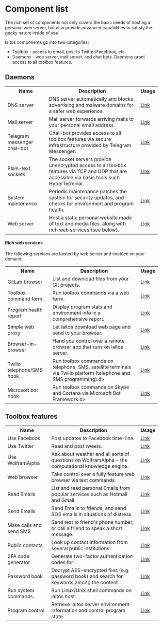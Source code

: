 # Component list

The rich set of components not only covers the basic needs of hosting a personal web server,
but also provide advanced capabilities to satisfy the geeky nature inside of you!

laitos components go into two categories:
- Toolbox - access to email, post to Twitter/Facebook, etc.
- Daemons - web server, mail server, and chat bots. Daemons grant access to all toolbox features.

## Daemons
<table>
    <tr>
        <th>Name</th>
        <th>Description</th>
        <th>Usage</th>
    </tr>
    <tr>
        <td>DNS server</td>
        <td>DNS server automatically and blocks advertising and malware domains for a safer web experience.</td>
        <td><a href="https://github.com/HouzuoGuo/laitos/wiki/Daemon:-DNS-server" target="_blank">Link</a></td>
    </tr>
    <tr>
        <td>Mail server</td>
        <td>Mail server forwards arriving mails to your personal email address.</td>
        <td><a href="https://github.com/HouzuoGuo/laitos/wiki/Daemon:-mail-server" target="_blank">Link</a></td>
    </tr>
    <tr>
        <td>Telegram messenger chat-bot</td>
        <td>Chat-bot provides access to all toolbox features via secure infrastructure provided by Telegram Messenger.</td>
        <td><a href="https://github.com/HouzuoGuo/laitos/wiki/Daemon:-telegram-chat-bot" target="_blank">Link</a></td>
    </tr>
    <tr>
        <td>Plain-text sockets</td>
        <td>The socket servers provide unencrypted access to all toolbox features via TCP and UDP that are accessible via basic tools such HyperTerminal.</td>
        <td><a href="https://github.com/HouzuoGuo/laitos/wiki/Daemon:-plain-text-sockets" target="_blank">Link</a></td>
    </tr>
    <tr>
        <td>System maintenance</td>
        <td>Periodic maintenance patches the system for security updates, and checks for environment and program health.</td>
        <td><a href="https://github.com/HouzuoGuo/laitos/wiki/Daemon:-system-maintenance" target="_blank">Link</a></td>
    </tr>
    <tr>
        <td>Web server</td>
        <td>Host a static personal website made of text and media files, along with rich web services (see below).</td>
        <td><a href="https://github.com/HouzuoGuo/laitos/wiki/Daemon:-web-server" target="_blank">Link</a></td>
    </tr>
</table>


#### Rich web services
The following services are hosted by web server and enabled on your demand:

<table>
    <tr>
        <th>Name</th>
        <th>Description</th>
        <th>Usage</th>
    </tr>
    <tr>
        <td>GitLab browser</td>
        <td>List and download files from your Git projects.</td>
        <td><a href="https://github.com/HouzuoGuo/laitos/wiki/Web-service:-GitLab-browser" target="_blank">Link</a></td>
    </tr>
    <tr>
        <td>Toolbox command form</td>
        <td>Run toolbox commands via a web form.</td>
        <td><a href="https://github.com/HouzuoGuo/laitos/wiki/Web-service:-toolbox-features-form" target="_blank">Link</a></td>
    </tr>
    <tr>
        <td>Program health report</td>
        <td>Display program stats and environment info in a comprehensive report.</td>
        <td><a href="https://github.com/HouzuoGuo/laitos/wiki/Web-service:-health-report" target="_blank">Link</a></td>
    </tr>
    <tr>
        <td>Simple web proxy</td>
        <td>Let laitos download web page and send to your browser.</td>
        <td><a href="https://github.com/HouzuoGuo/laitos/wiki/Web-service:-simple-proxy" target="_blank">Link</a></td>
    </tr>
    <tr>
        <td>Browser-in-browser</td>
        <td>Hand you control over a remote browser app that runs on laitos server.</td>
        <td><a href="https://github.com/HouzuoGuo/laitos/wiki/Web-service:-browser-in-browser" target="_blank">Link</a></td>
    </tr>
    <tr>
        <td>Twilio telephone/SMS hook</td>
        <td>Run toolbox commands on telephone, SMS, satellite terminals via Twilio platform (telephone and SMS programming).d>
        <td><a href="https://github.com/HouzuoGuo/laitos/wiki/Web-service:-telephone-and-SMS-hook-with-Twilio" target="_blank">Link</a></td>
    </tr>
    <tr>
        <td>Microsoft bot hook</td>
        <td>Run toolbox commands on Skype and Cortana via Microsoft Bot Framework.d>
        <td><a href="https://github.com/HouzuoGuo/laitos/wiki/Web-service:-Microsoft-bot-hook" target="_blank">Link</a></td>
    </tr>
</table>


## Toolbox features
<table>
    <tr>
        <th>Name</th>
        <th>Description</th>
        <th>Usage</th>
    </tr>
    <tr>
        <td>Use Facebook</td>
        <td>Post updates to Facebook time-line.</td>
        <td><a href="https://github.com/HouzuoGuo/laitos/wiki/Toolbox-feature:-Facebook" target="_blank">Link</a></td>
    </tr>
    <tr>
        <td>Use Twitter</td>
        <td>Read and post tweets.</td>
        <td><a href="https://github.com/HouzuoGuo/laitos/wiki/Toolbox-feature:-Twitter" target="_blank">Link</a></td>
    </tr>
    <tr>
        <td>Use WolframAlpha</td>
        <td>Ask about weather and all sorts of questions on WolframAlpha - the computational knowledge engine.</td>
        <td><a href="https://github.com/HouzuoGuo/laitos/wiki/Toolbox-feature:-WolframAlpha" target="_blank">Link</a></td>
    </tr>
    <tr>
        <td>Web browser</td>
        <td>Take control over a fully feature web browser via text commands.</td>
        <td><a href="https://github.com/HouzuoGuo/laitos/wiki/Toolbox-feature:-interactive-web-browser" target="_blank">Link</a></td>
    </tr>
    <tr>
        <td>Read Emails</td>
        <td>List and read personal Emails from popular services such as Hotmail and Gmail.</td>
        <td><a href="https://github.com/HouzuoGuo/laitos/wiki/Toolbox-feature:-reading-emails" target="_blank">Link</a></td>
    </tr>
    <tr>
        <td>Send Emails</td>
        <td>Send Emails to friends, and send SOS emails in situations of distress.</td>
        <td><a href="https://github.com/HouzuoGuo/laitos/wiki/Toolbox-feature:-sending-emails" target="_blank">Link</a></td>
    </tr>
    <tr>
        <td>Make calls and send SMS</td>
        <td>Send text to friend's phone number, or call a friend to speak a short message.</td>
        <td><a href="https://github.com/HouzuoGuo/laitos/wiki/Toolbox-feature:-making-calls-and-send-SMS" target="_blank">Link</a></td>
    </tr>
    <tr>
        <td>Public contacts</td>
        <td>Look up contact information from several public institutions.</td>
        <td><a href="https://github.com/HouzuoGuo/laitos/wiki/Toolbox-feature:-public-institution-contacts" target="_blank">Link</a></td>
    </tr>
    <tr>
        <td>2FA code generator</td>
        <td>Generate two-factor authentication codes for .</td>
        <td><a href="https://github.com/HouzuoGuo/laitos/wiki/Toolbox-feature:-two-factor-authentication-code-generator" target="_blank">Link</a></td>
    </tr>
    <tr>
        <td>Password book</td>
        <td>Decrypt AES-encrypted files (e.g. password book) and search for keywords among the content.</td>
        <td><a href="https://github.com/HouzuoGuo/laitos/wiki/Toolbox-feature:-find-text-in-AES-encrypted-files" target="_blank">Link</a></td>
    </tr>
    <tr>
        <td>Run system commands</td>
        <td>Run Linux/Unix shell commands on laitos host.</td>
        <td><a href="https://github.com/HouzuoGuo/laitos/wiki/Toolbox-feature:-run-system-commands" target="_blank">Link</a></td>
    </tr>
    <tr>
        <td>Program control</td>
        <td>Retrieve laitos server environment information and control program state.</td>
        <td><a href="https://github.com/HouzuoGuo/laitos/wiki/Toolbox-feature:-inspect-and-control-server-environment" target="_blank">Link</a></td>
    </tr>
</table>